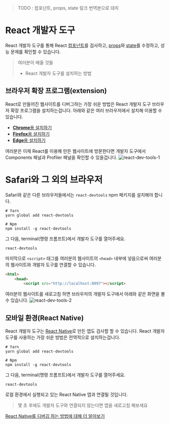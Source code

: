 > TODO : 컴포넌트, props, state 링크 번역본으로 대치
# React 개발자 도구
React 개발자 도구를 통해 React [컴포넌트](https://beta.reactjs.org/learn/your-first-component)를 검사하고, [props](https://beta.reactjs.org/learn/passing-props-to-a-component)와 [state](https://beta.reactjs.org/learn/state-a-components-memory)를 수정하고, 성능 문제를 확인할 수 있습니다.
> 여러분이 배울 것들
> - React 개발자 도구를 설치하는 방법

## 브라우저 확장 프로그램(extension)
React로 만들어진 웹사이트를 디버그하는 가장 쉬운 방법은 React 개발자 도구 브라우저 확장 프로그램을 설치하는겁니다. 아래와 같은 여러 브라우저에서 설치해 이용할 수 있습니다.
- [**Chrome**용 설치하기](https://chrome.google.com/webstore/detail/react-developer-tools/fmkadmapgofadopljbjfkapdkoienihi?hl=en)
- [**Firefox**용 설치하기](https://addons.mozilla.org/en-US/firefox/addon/react-devtools/)
- [**Edge**용 설치하기](https://microsoftedge.microsoft.com/addons/detail/react-developer-tools/gpphkfbcpidddadnkolkpfckpihlkkil)

여러분은 이제 React를 이용해 만든 웹사이트에 방문한다면 개발자 도구에서 Components 패널과 Profiler 패널을 확인할 수 있을겁니다.
![react-dev-tools-1](https://beta.reactjs.org/images/docs/react-devtools-extension.png)

# Safari와 그 외의 브라우저
Safari와 같은 다른 브라우저들에서는 `react-devtools` npm 패키지를 설치해야 합니다.
```shell
# Yarn
yarn global add react-devtools

# Npm
npm install -g react-devtools
```
그 다음, terminal(명령 프롬프트)에서 개발자 도구를 열어주세요.
```shell
react-devtools
```
마지막으로 `<script>` 태그를 여러분의 웹사이트의 `<head>` 내부에 넣음으로써 여러분의 웹사이트와 개발자 도구를 연결할 수 있습니다.
```html
<html>
    <head>
        <script src="http://localhost:8097"></script>
```
여러분의 웹사이트를 새로고침 하면 브라우저의 개발자 도구에서 아래와 같은 화면을 볼 수 있습니다.
![react-dev-tools-2](https://beta.reactjs.org/images/docs/react-devtools-standalone.png)

## 모바일 환경(React Native)
React 개발자 도구는 [React Native](https://reactnative.dev/)로 만든 앱도 검사할 할 수 있습니다.
React 개발자 도구를 사용하는 가장 쉬운 방법은 전역적으로 설치하는겁니다.
```shell
# Yarn
yarn global add react-devtools

# Npm
npm install -g react-devtools
```
그 다음, terminal(명령 프롬프트)에서 개발자 도구를 열어주세요.
```shell
react-devtools
```
로컬 환경에서 실행되고 있는 React Native 앱과 연결될 것입니다.

> 몇 초 후에도 개발자 도구와 연결되지 않는다면 앱을 새로고침 해보세요

[React Native를 디버깅 하는 방법에 대해 더 알아보기](https://reactnative.dev/docs/debugging)
